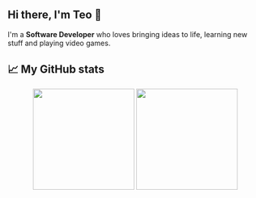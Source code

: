 ## Hi there, I'm Teo 👋

<div class="github-introduction">

I'm a **Software Developer** who loves bringing ideas to life, learning new stuff and playing video games. 

</div>

## 📈 My GitHub stats

<div class="badges-githubstats">
  <p align="center">
     <img src="https://github-readme-sta-git-186505-teodor-stelian-baltaretus-projects.vercel.app/api?username=teodorstelian&show_icons=true&theme=dark&count_private=true" height="200">
     <img src="https://github-readme-sta-git-186505-teodor-stelian-baltaretus-projects.vercel.app/api/top-langs/?username=teodorstelian&theme=dark&count_private=true&hide_progress=true" height="200">

  </p>
</div>


<!--
**teodorstelian/teodorstelian** is a ✨ _special_ ✨ repository because its `README.md` (this file) appears on your GitHub profile.

Here are some ideas to get you started:

- 🔭 I’m currently working on ...
- 🌱 I’m currently learning ...
- 👯 I’m looking to collaborate on ...
- 🤔 I’m looking for help with ...
- 💬 Ask me about ...
- 📫 How to reach me: ...
- 😄 Pronouns: ...
- ⚡ Fun fact: ...
-->
